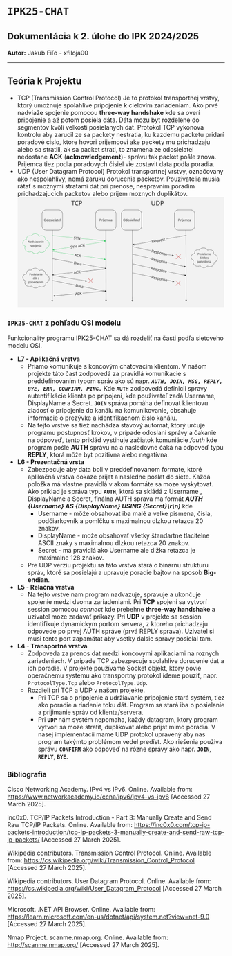   # `IPK25-CHAT`
  
 ## Dokumentácia k 2. úlohe do IPK 2024/2025
 
**Autor:** Jakub Fiľo - xfiloja00

---
##  Teória k Projektu
 * TCP (Transmission Control Protocol)
Je to protokol transportnej vrstvy, ktorý umožnuje spolahlive pripojenie k cielovím zariadeniam. Ako prvé nadviaže spojenie pomocou **three-way handshake** kde sa overí pripojenie a až potom posiela dáta. Dáta mozu byt rozdelene do segmentov kvôli velkosti posielanych dat. Protokol TCP vykonova kontrolu aby zarucil ze sa packety nestratia, ku kazdemu packetu pridarí poradové cislo, ktore hovori prijemcovi ake packety mu prichadzaju alebo sa stratili, ak sa packet strati, to znamena ze odosielatel nedostane **ACK** (**acknowledgement**)- správu tak packet pošle znova. Prijemca tiez podla poradovych čisiel vie zostavit data podla poradia.
 * UDP (User Datagram Protocol)
Protokol transportnej vrstvy, označovany ako nespolahlivý, nemá zaruku dorucenia packetov. Pouzivatelia musia rátať s možnými stratami dát pri prenose, nespravnim poradim prichadzajucich packetov alebo prijem moznych duplikátov.
![Alternatívny text obrázka](img/TcpVsUdp.jpg)
### `IPK25-CHAT` z pohľadu OSI modelu
Funkcionality programu IPK25-CHAT sa dá rozdeliť na časti podľa sietoveho modelu OSI.
 * **L7 - Aplikačná vrstva**
	 * Priamo komunikuje s koncovým chatovacim klientom. V našom projekte táto čast zodpovedá za pravidlá komuníkacie s preddefinovaním typom správ ako sú napr. ***`AUTH, JOIN, MSG, REPLY, BYE, ERR, CONFIRM, PING.`*** Kde
 **`AUTH`** zodpovedá definicii spravy autentifikácie klienta po pripojení, kde používateľ zadá Username, DisplayName a Secret.
**`JOIN`** správa pomáha definovat klientovu ziadosť o pripojenie do kanálu na komunikovanie, obsahuje informacie o prezývke a identifikacnom čislo kanálu.
	* Na tejto vrstve sa tiež nachádza stavový automat, ktorý určuje programu postupnosť krokov, v prípade odoslaní správy a čakanie na odpoveď, tento priklád vystihuje začiatok komuniácie */auth* kde program pošle **AUTH** správu na a nasledovne čaká na odpoveď typu **REPLY**, ktorá môže byt pozitivna alebo negatívna.
*  **L6 - Prezentačná vrsta**
	* Zabezpecuje aby data boli v preddefinovanom formate, ktoré aplikačná vrstva dokaze prijat a nasledne poslat do siete. Každá položka má vlastne pravidlá v akom formáte sa moze vyskytovat. Ako priklad je správa typu **`AUTH`**, ktorá sa skládá z Username , DisplayName a Secret, finálna AUTH sprava ma formát ***AUTH {Username} AS {DisplayName} USING {Secret}\r\n)*** kde
		* Username - môže obsahovat iba malé a velke pismena, čisla, podčiarkovník a pomlčku s maximalnou dlzkou retazca 20 znakov.
		* DisplayName - može obsahovať všetky štandartne tlacitelne ASCII znaky  s maximalnou dlzkou retazca 20 znakov.
		* Secret - má pravidlá ako Username ale dlžka retazca je maximalne 128 znakov.
	* Pre UDP verziu projektu sa táto vrstva stará o binarnu strukturu správ, ktoré sa posielajú a upravuje poradie bajtov na sposob **Big-endian**.
* **L5 - Relačná vrstva**
	* Na tejto vrstve nam program nadvazuje, spravuje a ukončuje spojenie medzi dvoma zariadeniami.
	Pri **TCP** spojení sa vytvorí session pomocou *connect* kde prebehne **three-way handshake** a uzivatel moze zadavať príkazy.
	Pri **UDP** v projekte sa session identifikuje dynamickym portom servera, z ktoreho prichadzaju odpovede po prvej AUTH správe (prvá REPLY sprava). Uzivatel si musi tento port zapamätat aby vsetky dalsie spravy posielal tam.
* **L4 - Transportná vrstva**
	* Zodpoveda za prenos dat medzi koncovymi aplikaciami na roznych zariadeniach. V pripade TCP zabezpecuje spolahlive dorucenie dat a ich poradie. V projekte používame Socket objekt, ktory povie operačnemu systemu ako transportny protokol ideme pouziť, napr. `ProtocolType.Tcp` alebo `ProtocolType.Udp`.
	* Rozdieli pri TCP a UDP v našom projekte.
		* Pri TCP sa o pripojenie a udržiavanie pripojenie stará systém, tiez ako poradie a riadenie toku dát. Program sa stará iba o posielanie a prijimanie správ od klienta/servera.
		* Pri **`UDP`** nám systém nepomaha, každy datagram, ktory program vytvori sa moze stratit, duplikovat alebo prijst mimo poradia. V nasej implementacii mame UDP protokol upravený aby nas program takýmto problémom vedel predíst. Ako riešenia použiva správu **`CONFIRM`** ako odpoveď na rôzne správy ako napr.  **`JOIN`**, **`REPLY`**, **`BYE`**.

### Bibliografia

Cisco Networking Academy. IPv4 vs IPv6. Online. Available from: https://www.networkacademy.io/ccna/ipv6/ipv4-vs-ipv6 [Accessed 27 March 2025].

inc0x0. TCP/IP Packets Introduction - Part 3: Manually Create and Send Raw TCP/IP Packets. Online. Available from: https://inc0x0.com/tcp-ip-packets-introduction/tcp-ip-packets-3-manually-create-and-send-raw-tcp-ip-packets/ [Accessed 27 March 2025].

Wikipedia contributors. Transmission Control Protocol. Online. Available from: https://cs.wikipedia.org/wiki/Transmission_Control_Protocol [Accessed 27 March 2025].

Wikipedia contributors. User Datagram Protocol. Online. Available from: https://cs.wikipedia.org/wiki/User_Datagram_Protocol [Accessed 27 March 2025].

Microsoft. .NET API Browser. Online. Available from: https://learn.microsoft.com/en-us/dotnet/api/system.net?view=net-9.0 [Accessed 27 March 2025].

Nmap Project. scanme.nmap.org. Online. Available from: http://scanme.nmap.org/ [Accessed 27 March 2025].
